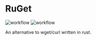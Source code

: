 # RuGet

![workflow](https://github.com/greensh16/RuGet/actions/workflows/rust_build.yml/badge.svg)
![workflow](https://github.com/greensh16/RuGet/actions/workflows/rust-clippy.yml/badge.svg)

An alternative to wget/curl written in rust.
